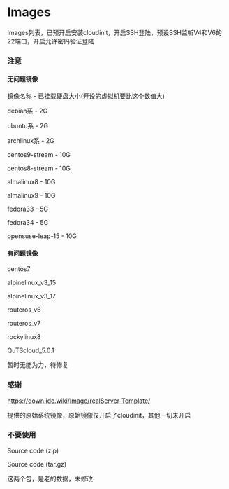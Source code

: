 # Images

Images列表，已预开启安装cloudinit，开启SSH登陆，预设SSH监听V4和V6的22端口，开启允许密码验证登陆

### 注意

#### 无问题镜像

镜像名称 - 已挂载硬盘大小(开设的虚拟机要比这个数值大)

debian系 - 2G

ubuntu系 - 2G

archlinux系 - 2G

centos9-stream - 10G

centos8-stream - 10G

almalinux8 - 10G

almalinux9 - 10G

fedora33 - 5G

fedora34 - 5G

opensuse-leap-15 - 10G

#### 有问题镜像

centos7 

alpinelinux_v3_15 

alpinelinux_v3_17 

routeros_v6 

routeros_v7 

rockylinux8 

QuTScloud_5.0.1 

暂时无能为力，待修复

### 感谢

https://down.idc.wiki/Image/realServer-Template/

提供的原始系统镜像，原始镜像仅开启了cloudinit，其他一切未开启

### 不要使用

Source code (zip)

Source code (tar.gz) 

这两个包，是老的数据，未修改
